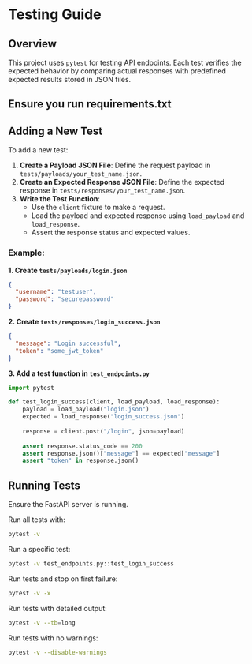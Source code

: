 # Testing Guide

## Overview
This project uses `pytest` for testing API endpoints. Each test verifies the expected behavior by comparing actual responses with predefined expected results stored in JSON files.

## Ensure you run requirements.txt

## Adding a New Test
To add a new test:

1. **Create a Payload JSON File**: Define the request payload in `tests/payloads/your_test_name.json`.
2. **Create an Expected Response JSON File**: Define the expected response in `tests/responses/your_test_name.json`.
3. **Write the Test Function**:
    - Use the `client` fixture to make a request.
    - Load the payload and expected response using `load_payload` and `load_response`.
    - Assert the response status and expected values.

### Example:

**1. Create `tests/payloads/login.json`**
```json
{
  "username": "testuser",
  "password": "securepassword"
}
```

**2. Create `tests/responses/login_success.json`**
```json
{
  "message": "Login successful",
  "token": "some_jwt_token"
}
```

**3. Add a test function in `test_endpoints.py`**
```python
import pytest

def test_login_success(client, load_payload, load_response):
    payload = load_payload("login.json")
    expected = load_response("login_success.json")
    
    response = client.post("/login", json=payload)
    
    assert response.status_code == 200
    assert response.json()["message"] == expected["message"]
    assert "token" in response.json()
```

## Running Tests
Ensure the FastAPI server is running.

Run all tests with:
```sh
pytest -v
```

Run a specific test:
```sh
pytest -v test_endpoints.py::test_login_success
```

Run tests and stop on first failure:
```sh
pytest -v -x
```

Run tests with detailed output:
```sh
pytest -v --tb=long
```

Run tests with no warnings:
```sh
pytest -v --disable-warnings
```